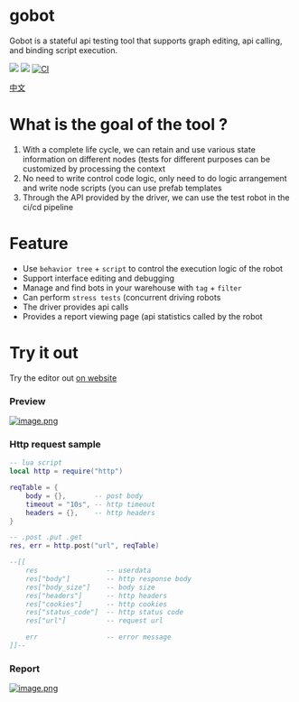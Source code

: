 # gobot
Gobot is a stateful api testing tool that supports graph editing, api calling, and binding script execution.

[![](https://img.shields.io/badge/%E6%96%87%E6%A1%A3-Doc-2ca5e0?style=flat&logo=github)](https://docs.gobot.fun/)
[![](https://img.shields.io/badge/Trello-Todo-2ca5e0?style=flat&logo=trello)](https://trello.com/b/8eDZ6h7n/)
[![CI](https://github.com/pojol/gobot/actions/workflows/dockerimage.yml/badge.svg?branch=develop)](https://github.com/pojol/gobot/actions/workflows/dockerimage.yml)

[中文](https://github.com/pojol/gobot/blob/master/README_CN.md)

# What is the goal of the tool ?
1. With a complete life cycle, we can retain and use various state information on different nodes (tests for different purposes can be customized by processing the context
2. No need to write control code logic, only need to do logic arrangement and write node scripts (you can use prefab templates
3. Through the API provided by the driver, we can use the test robot in the ci/cd pipeline

# Feature
* Use `behavior tree` + `script` to control the execution logic of the robot
* Support interface editing and debugging
* Manage and find bots in your warehouse with `tag` + `filter`
* Can perform `stress tests` (concurrent driving robots
* The driver provides api calls
* Provides a report viewing page (api statistics called by the robot

# Try it out
Try the editor out [on website](http://1.117.168.37:7777/)


### Preview
[![image.png](https://i.postimg.cc/LXCt5Zcd/image.png)](https://postimg.cc/ZBNBD0Yj)

### Http request sample
```lua
-- lua script
local http = require("http")

reqTable = {
    body = {},       -- post body
    timeout = "10s", -- http timeout
    headers = {},    -- http headers
}

-- .post .put .get
res, err = http.post("url", reqTable)

--[[
    res                 -- userdata
    res["body"]         -- http response body
    res["body_size"]    -- body size
    res["headers"]      -- http headers
    res["cookies"]      -- http cookies
    res["status_code"]  -- http status code
    res["url"]          -- request url

    err                 -- error message
]]--
```

### Report
[![image.png](https://i.postimg.cc/4d3TTrvf/image.png)](https://postimg.cc/yJ2Gmprt)